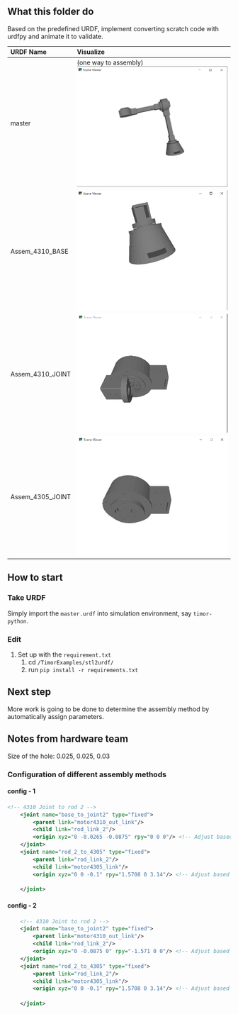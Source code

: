 ## What this folder do
Based on the predefined URDF, implement converting scratch code with urdfpy and animate it to validate.


| URDF Name         | Visualize              |
| :-----------------| :--------------------  | 
| master            | (one way to assembly) ![](./visualization/one-way-to-assembly.png)
| Assem_4310_BASE   | ![](./visualization/Assem_4310_BASE.png) |
| Assem_4310_JOINT  | ![](./visualization/Assem_4310_JOINT.png)|
| Assem_4305_JOINT  | ![](./visualization/Assem_4305_JOINT.png)|

## How to start
### Take URDF
Simply import the `master.urdf` into simulation environment, say `timor-python`.

### Edit
1. Set up with the `requirement.txt`
   1. cd `/TimorExamples/stl2urdf/`
   2. run `pip install -r requirements.txt`


## Next step
More work is going to be done to determine the assembly method by automatically assign parameters.



## Notes from hardware team 
Size of the hole: 0.025, 0.025, 0.03

### Configuration of different assembly methods
#### config - 1
```xml
<!-- 4310 Joint to rod 2 -->
    <joint name="base_to_joint2" type="fixed">
        <parent link="motor4310_out_link"/>
        <child link="rod_link_2"/>
        <origin xyz="0 -0.0265 -0.0875" rpy="0 0 0"/> <!-- Adjust based on actual position -->
    </joint>
    <joint name="rod_2_to_4305" type="fixed">
        <parent link="rod_link_2"/>
        <child link="motor4305_link"/>
        <origin xyz="0 0 -0.1" rpy="1.5708 0 3.14"/> <!-- Adjust based on actual position -->

    </joint>
```

#### config - 2
```xml
    <!-- 4310 Joint to rod 2 -->
    <joint name="base_to_joint2" type="fixed">
        <parent link="motor4310_out_link"/>
        <child link="rod_link_2"/>
        <origin xyz="0 -0.0875 0" rpy="-1.571 0 0"/> <!-- Adjust based on actual position -->
    </joint>
    <joint name="rod_2_to_4305" type="fixed">
        <parent link="rod_link_2"/>
        <child link="motor4305_link"/>
        <origin xyz="0 0 -0.1" rpy="1.5708 0 3.14"/> <!-- Adjust based on actual position -->

    </joint>
```
